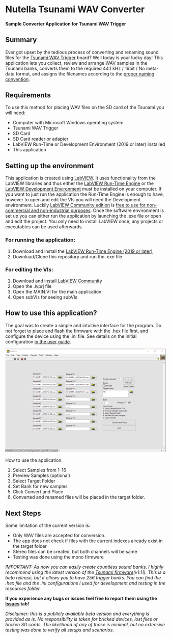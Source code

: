 # Nutella Tsunami WAV Converter
#### Sample Converter Application for Tsunami WAV Trigger ####

## Summary ##
Ever got upset by the tedious process of converting and renaming sound files for the [Tsunami WAV Trigger](https://www.sparkfun.com/products/13810) board? Well today is your lucky day! This application lets you collect, review and arrange WAV samples in the Tsunami banks, converts them to the required 44.1 kHz / 16bit / No meta-data format, and assigns the filenames according to the [proper naming convention](https://learn.sparkfun.com/tutorials/tsunami-hookup-guide).

## Requirements ##
To use this method for placing WAV files on the SD card of the Tsunami you will need:

- Computer with Microsoft Windows operating system
- Tsunami WAV Trigger
- SD Card
- SD Card reader or adapter
- LabVIEW Run-Time or Development Environment (2019 or later) installed
- This application

## Setting up the environment ##
This application is created using [LabVIEW](https://www.ni.com/hu-hu/shop/labview.html). It uses functionality from the LabVIEW libraries and thus either the [LabVIEW Run-Time Engine](https://knowledge.ni.com/KnowledgeArticleDetails?id=kA03q000000YGvpCAG&l=hu-HU) or the [LabVIEW Development Environment](https://www.ni.com/hu-hu/innovations/videos/10/introduction-to-the-labview-programming-environment.html) must be installed on your computer. If you want to just run the application the Run-Time Engine is enough to have, however to open and edit the VIs you will need the Development environment. Luckily [LabVIEW Community edition](https://www.ni.com/hu-hu/support/downloads/software-products/download.labview-community.html#343639) is [free to use for non-commercial and non-industrial purposes](https://www.ni.com/hu-hu/support/documentation/supplemental/20/labview-community-edition-usage-details.html).
Once the software environment is set up you can either run the application by launching the .exe file or open and edit the project. You only need to install LabVIEW once, any projects or executables can be used afterwards.

### For running the application: ###
1. Download and install the [LabVIEW Run-Time Engine (2019 or later)](https://www.ni.com/hu-hu/support/downloads/software-products/download.labview.html#301182) 
2. Download/Clone this repository and run the .exe file 

### For editing the VIs: ###
1. Download and install [LabVIEW Community](https://www.ni.com/hu-hu/support/downloads/software-products/download.labview-community.html#343639)
2. Open the .lvprj file
3. Open the MAIN.VI for the main application
4. Open subVIs for seeing subVIs  

## How to use this application? ##
The goal was to create a simple and intuitive interface for the program. Do not forget to place and flash the firmware with the .hex file first, and configure the device using the .ini file. See details on the initial configuration [in the user guide](https://robertsonics.com/tsunami-user-guide/).

![alt text](https://raw.githubusercontent.com/drChungus/Nutella-Tsunami-Wav-Converter/main/resources/ui.png)

How to use the application:

1. Select Samples from 1-16
2. Preview Samples (optional)
3. Select Target Folder
4. Set Bank for new samples
5. Click Convert and Place
6. Converted and renamed files will be placed in the target folder.

## Next Steps ##
Some limitation of the current version is:

- Only WAV files are accepted for conversion.
- The app does not check if files with the current indexes already exist in the target folder
- Stereo files can be created, but both channels will be same
- Testing was done using the mono firmware

*IMPORTANT: As now you can easily create countless sound banks, I highly recommend using the latest version of the [Tsunami firmware](https://drive.google.com/file/d/1GrqSQpR2VKMzPQoNLvJXjxqHPFFW95dF/view?fbclid=IwAR1-I4ni458oQEHdQdAj23qC7N8M2wlTcuJTn_DnCeNR7ct28mvp-F3CuHc)(v1.11). This is a beta release, but it allows you to have 256 trigger banks. You can find the .hex file and the .ini configurations I used for development and testing in the resources folder.*

**If you experience any bugs or issues feel free to report them using the [Issues](https://github.com/drChungus/Nutella-Tsunami-Wav-Converter/issues) tab!**

*Disclaimer: this is a publicly available beta version and everything is provided as is. No responsibility is taken for bricked devices, lost files or broken SD cards. The likelihood of any of those is minimal, but no extensive testing was done to verify all setups and scenarios.*

